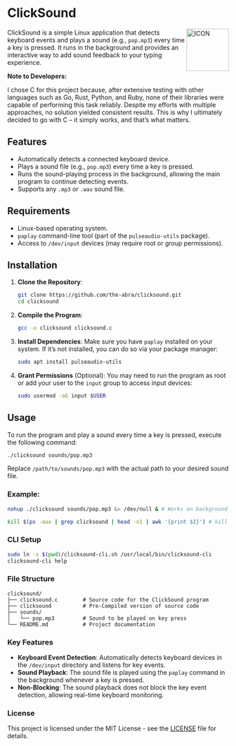 # ClickSound

<img style="padding-top: 0;" width="96" align="right" src="https://static.wikia.nocookie.net/minecraft/images/6/63/Note_Block_animate.gif" alt="ICON">

ClickSound is a simple Linux application that detects keyboard events and plays a sound (e.g., `pop.mp3`) every time a key is pressed. It runs in the background and provides an interactive way to add sound feedback to your typing experience.

**Note to Developers:**

I chose C for this project because, after extensive testing with other languages such as Go, Rust, Python, and Ruby, none of their libraries were capable of performing this task reliably. Despite my efforts with multiple approaches, no solution yielded consistent results. This is why I ultimately decided to go with C – it simply works, and that’s what matters.

## Features

- Automatically detects a connected keyboard device.
- Plays a sound file (e.g., `pop.mp3`) every time a key is pressed.
- Runs the sound-playing process in the background, allowing the main program to continue detecting events.
- Supports any `.mp3` or `.wav` sound file.

## Requirements

- Linux-based operating system.
- `paplay` command-line tool (part of the `pulseaudio-utils` package).
- Access to `/dev/input` devices (may require root or group permissions).
  
## Installation

1. **Clone the Repository**:
   ```bash
   git clone https://github.com/the-abra/clicksound.git
   cd clicksound
   ```

2. **Compile the Program**:
   ```bash
   gcc -o clicksound clicksound.c
   ```

3. **Install Dependencies**:
   Make sure you have `paplay` installed on your system. If it’s not installed, you can do so via your package manager:
   ```bash
   sudo apt install pulseaudio-utils
   ```

4. **Grant Permissions** (Optional):
   You may need to run the program as root or add your user to the `input` group to access input devices:
   ```bash
   sudo usermod -aG input $USER
   ```

## Usage

To run the program and play a sound every time a key is pressed, execute the following command:

```bash
./clicksound sounds/pop.mp3
```

Replace `/path/to/sounds/pop.mp3` with the actual path to your desired sound file.

### Example:

```bash
nohup ./clicksound sounds/pop.mp3 &> /dev/null & # Works on background
```
```bash
kill $(ps -aux | grep clicksound | head -n1 | awk '{print $2}') # kill the clicksound
```

### CLI Setup

```bash
sudo ln -s $(pwd)/clicksound-cli.sh /usr/local/bin/clicksound-cli
clicksound-cli help
```

### File Structure

```
clicksound/
├── clicksound.c        # Source code for the ClickSound program
├── clicksound          # Pre-Compiled version of source code
├── sounds/
│   └── pop.mp3         # Sound to be played on key press
└── README.md           # Project documentation
```

### Key Features

- **Keyboard Event Detection**: Automatically detects keyboard devices in the `/dev/input` directory and listens for key events.
- **Sound Playback**: The sound file is played using the `paplay` command in the background whenever a key is pressed.
- **Non-Blocking**: The sound playback does not block the key event detection, allowing real-time keyboard monitoring.

### License

This project is licensed under the MIT License - see the [LICENSE](LICENSE) file for details.
